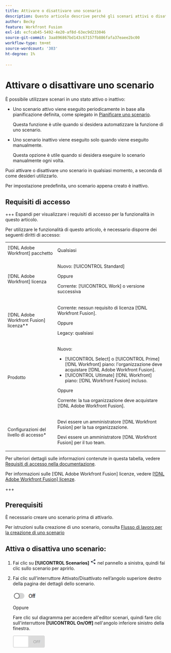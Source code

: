 ```yaml
---
title: Attivare o disattivare uno scenario
description: Questo articolo descrive perché gli scenari attivi o disattivati sono utili in situazioni diverse e come attivare o disattivare uno scenario.
author: Becky
feature: Workfront Fusion
exl-id: ecfcab45-5492-4e20-af8d-63ec9d233046
source-git-commit: 3aa896867bd143c67157fb886fafa37eaee2bc00
workflow-type: tm+mt
source-wordcount: '303'
ht-degree: 1%

---
```


# Attivare o disattivare uno scenario

È possibile utilizzare scenari in uno stato attivo o inattivo:

* Uno scenario attivo viene eseguito periodicamente in base alla pianificazione definita, come spiegato in [Pianificare uno scenario](/help/workfront-fusion/create-scenarios/config-scenarios-settings/schedule-a-scenario.md).

  Questa funzione è utile quando si desidera automatizzare la funzione di uno scenario.

* Uno scenario inattivo viene eseguito solo quando viene eseguito manualmente.

  Questa opzione è utile quando si desidera eseguire lo scenario manualmente ogni volta.

Puoi attivare o disattivare uno scenario in qualsiasi momento, a seconda di come desideri utilizzarlo.

Per impostazione predefinita, uno scenario appena creato è inattivo.

## Requisiti di accesso

+++ Espandi per visualizzare i requisiti di accesso per la funzionalità in questo articolo.

Per utilizzare le funzionalità di questo articolo, è necessario disporre dei seguenti diritti di accesso:

<table style="table-layout:auto">
 <col> 
 <col> 
 <tbody> 
  <tr> 
   <td role="rowheader">[!DNL Adobe Workfront] pacchetto</td> 
   <td> <p>Qualsiasi</p> </td> 
  </tr> 
  <tr data-mc-conditions=""> 
   <td role="rowheader">[!DNL Adobe Workfront] licenza</td> 
   <td> <p>Nuovo: [!UICONTROL Standard]</p><p>Oppure</p><p>Corrente: [!UICONTROL Work] o versione successiva</p> </td> 
  </tr> 
  <tr> 
   <td role="rowheader">[!DNL Adobe Workfront Fusion] licenza**</td> 
   <td>
   <p>Corrente: nessun requisito di licenza [!DNL Workfront Fusion].</p>
   <p>Oppure</p>
   <p>Legacy: qualsiasi </p>
   </td> 
  </tr> 
  <tr> 
   <td role="rowheader">Prodotto</td> 
   <td>
   <p>Nuovo:</p> <ul><li>[!UICONTROL Select] o [!UICONTROL Prime] [!DNL Workfront] piano: l'organizzazione deve acquistare [!DNL Adobe Workfront Fusion].</li><li>[!UICONTROL Ultimate] [!DNL Workfront] piano: [!DNL Workfront Fusion] incluso.</li></ul>
   <p>Oppure</p>
   <p>Corrente: la tua organizzazione deve acquistare [!DNL Adobe Workfront Fusion].</p>
   </td> 
  </tr>
  <tr data-mc-conditions=""> 
   <td role="rowheader">Configurazioni del livello di accesso*</td> 
   <td> 
     <p>Devi essere un amministratore [!DNL Workfront Fusion] per la tua organizzazione.</p>
     <p>Devi essere un amministratore [!DNL Workfront Fusion] per il tuo team.</p>
   </td> 
  </tr> 
   </td> 
  </tr> 
 </tbody> 
</table>

Per ulteriori dettagli sulle informazioni contenute in questa tabella, vedere [Requisiti di accesso nella documentazione](/help/workfront-fusion/references/licenses-and-roles/access-level-requirements-in-documentation.md).

Per informazioni sulle [!DNL Adobe Workfront Fusion] licenze, vedere [[!DNL Adobe Workfront Fusion] licenze](/help/workfront-fusion/set-up-and-manage-workfront-fusion/licensing-operations-overview/license-automation-vs-integration.md).

+++

## Prerequisiti

È necessario creare uno scenario prima di attivarlo.

Per istruzioni sulla creazione di uno scenario, consulta [Flusso di lavoro per la creazione di uno scenario](/help/workfront-fusion/create-scenarios/plan-a-scenario/create-a-scenario-workflow.md)

## Attiva o disattiva uno scenario:

1. Fai clic su **[!UICONTROL Scenarios]** ![Icona Scenari](assets/scenarios-icon.png) nel pannello a sinistra, quindi fai clic sullo scenario per aprirlo.
1. Fai clic sull’interruttore Attivato/Disattivato nell’angolo superiore destro della pagina dei dettagli dello scenario.

   ![Attivazione/disattivazione dettagli](assets/active-toggle-details-page.png)

   Oppure

   Fare clic sul diagramma per accedere all&#39;editor scenari, quindi fare clic sull&#39;interruttore **[!UICONTROL On/Off]** nell&#39;angolo inferiore sinistro della finestra.

   ![Interruttore di accensione/spegnimento](assets/on-off-switch.jpg)
